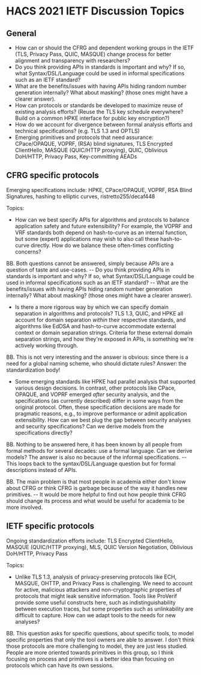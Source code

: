 # HACS 2021 IETF Discussion Topics

## General

- How can or should the CFRG and dependent working groups in the IETF (TLS, Privacy Pass, QUIC, MASQUE) change process for better alignment and transparency with researchers?
- Do you think providing APIs in standards is important and why? If so, what Syntax/DSL/Language could be used in informal specifications such as an IETF standard?
- What are the benefits/issues with having APIs hiding random number generation internally? What about masking? (those ones might have a clearer answer).
- How can protocols or standards be developed to maximize reuse of existing analysis efforts? (Reuse the TLS key schedule everywhere? Build on a common HPKE interface for public key encryption?)
- How do we account for divergence between formal analysis efforts and technical specifications? (e.g. TLS 1.3 and OPTLS)
- Emerging primitives and protocols that need assurance: CPace/OPAQUE, VOPRF, (RSA) blind signatures, TLS Encrypted ClientHello, MASQUE (QUIC/HTTP proxying), QUIC, Oblivious DoH/HTTP, Privacy Pass, Key-committing AEADs

## CFRG specific protocols

Emerging specifications include: HPKE, CPace/OPAQUE, VOPRF, RSA Blind Signatures, hashing to elliptic curves, ristretto255/decaf448

Topics:
- How can we best specify APIs for algorithms and protocols to balance application safety and future extensibility? For example, the VOPRF and VRF standards both depend on hash-to-curve as an internal function, but some (expert) applications may wish to also call these hash-to-curve directly. How do we balance these often-times conflicting concerns?

BB. Both questions cannot be answered, simply because APIs are a question of taste and use-cases.
-- Do you think providing APIs in standards is important and why? If so, what Syntax/DSL/Language
could be used in informal specifications such as an IETF standard?
-- What are the benefits/issues with having APIs hiding random number generation internally?
What about masking? (those ones might have a clearer answer). 

- Is there a more rigorous way by which we can specify domain separation in algorithms and protocols? TLS 1.3, QUIC, and HPKE all account for domain separation _within_ their respective standards, and algorithms like EdDSA and hash-to-curve accommodate external context or domain separation strings. Criteria for these external domain separation strings, and how they're exposed in APIs, is something we're actively working through.

BB. This is not very interesting and the answer is obvious: since there is a need for a global
naming scheme, who should dictate rules? Answer: the standardization body!

- Some emerging standards like HPKE had parallel analysis that supported various design decisions. In contrast, other protocols like CPace, OPAQUE, and VOPRF emerged _after_ security analysis, and the specifications (as currently described) differ in some ways from the original protocol. Often, these specification decisions are made for pragmatic reasons, e.g., to improve performance or admit application extensibility. How can we best plug the gap between security analyses and security specifications? Can we derive models from the specifications directly?

BB. Nothing to be answered here, it has been known by all people from formal methods
for several decades: use a formal language. Can we derive models? The answer is also no
because of the informal specifications.
-- This loops back to the syntax/DSL/Language question but for formal descriptions
instead of APIs.

BB. The main problem is that most people in academia either don't know about CFRG or
think CFRG is garbage because of the way it handles new primitives.
-- It would be more helpful to find out how people think CFRG should change its process
and what would be useful for academia to be more involved.

## IETF specific protocols

Ongoing standardization efforts include: TLS Encrypted ClientHello, MASQUE (QUIC/HTTP proxying), MLS, QUIC Version Negotiation, Oblivious DoH/HTTP, Privacy Pass

Topics:
- Unlike TLS 1.3, analysis of privacy-preserving protocols like ECH, MASQUE, OHTTP, and Privacy Pass is challenging. We need to account for active, malicious attackers and non-cryptographic properties of protocols that might leak sensitive information. Tools like ProVerif provide some useful constructs here, such as indistinguishability between execution traces, but some properties such as unlinkability are difficult to capture. How can we adapt tools to the needs for new analyses?

BB. This question asks for specific questions, about specific tools, to model specific properties that
only the tool owners are able to answer. I don't think those protocols are more challenging to model,
they are just less studied. People are more oriented towards primitives in this group, so I think focusing
on process and primitives is a better idea than focusing on protocols which can have its own sessions.
